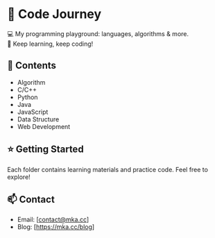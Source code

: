 # 🎯 Code Journey

💻 My programming playground: languages, algorithms & more.  
🌟 Keep learning, keep coding!

## 📂 Contents

- Algorithm
- C/C++
- Python
- Java
- JavaScript
- Data Structure
- Web Development

## ⭐ Getting Started

Each folder contains learning materials and practice code. Feel free to explore!

## 📫 Contact

- Email: [contact@mka.cc]
- Blog: [https://mka.cc/blog]

